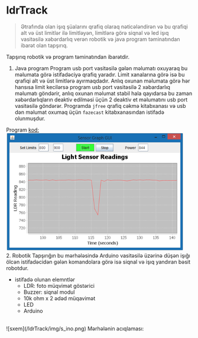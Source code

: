 # ldrTrack 
> Ətrafında olan işıq şüalarını qrafiq olaraq nəticələndirən və bu qrafiqi alt və üst limitlər ilə limitləyən, limitlərə görə siqnal və led işıq vasitəsilə xəbərdarlıq verən robotik və java program təminatından ibarət olan tapşırıq.

Tapşırıq robotik və program təminatından ibarətdir.
1. Java program
  Program usb port vasitəsilə gələn məlumatı oxuyaraq bu məlumata görə istifadəciyə qrafiq yaradır. Limit xanalarına görə isə bu qrafiqi alt və üst limitlərə ayırmaqdadır. Anlıq oxunan məlumata görə hər hansısa limit kecilərsə program usb port vasitəsilə 2 xəbardarlıq məlumatı göndərir, anlıq oxunan məlumat stabil hala qayıdarsa bu zaman xəbərdarlıqların deaktiv edilməsi üçün 2 deaktiv et məlumatını usb port vasitəsilə göndərər. Programda `jfree` qrafiq cəkmə kitabxanası və usb dən məlumat oxumaq üçün `fazecast` kitabxanasından istifadə olunmuşdur.

  Program [kod:](/ldrTrack/code/sensorGraph.java)
  <br>
  ![](/ldrTrack/img/s_graph.png) 
  <br>
2. Robotik
	Tapşırığın bu mərhələsində Arduino vasitəsilə üzərinə düşən işığı ölcən istifadəcidən gələn komandolara görə isə siqnal və işıq yandıran bəsit robotdur.
- istifadə olunan elemntlər
	- LDR: foto müqvimət göstərici
	- Buzzer: siqnal modul
	- 10k ohm x 2 ədəd müqavimət
	- LED
	- Arduino
<br>
![sxem](/ldrTrack/img/s_ino.png) 
 Mərhələnin acıqlaması:
